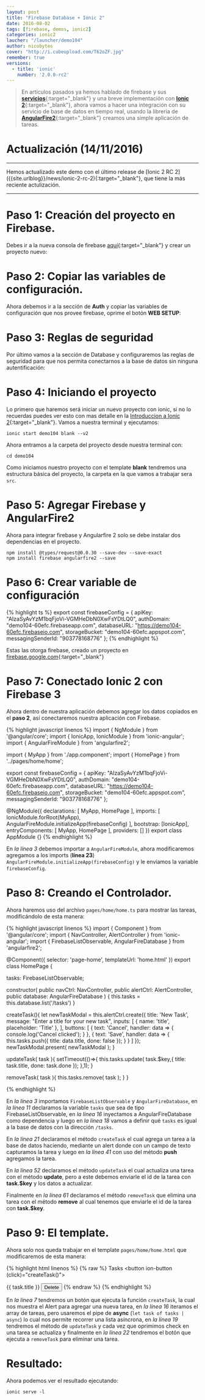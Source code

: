 ```yaml
---
layout: post
title: "Firebase Database + Ionic 2"
date: 2016-08-02
tags: [firebase, demos, ionic2]
categories: ionic2
laucher: "/launcher/demo104"
author: nicobytes
cover: "http://i.cubeupload.com/T62oZF.jpg"
remember: true
versions:
  - title: 'ionic'
    number: '2.0.0-rc2'
---
```


> En artículos pasados ya hemos hablado de firebase y sus [**servicios**]({{site.urlblog}}/ionic2/firebase-3){:target="_blank"} y una breve implementación con [**Ionic 2**]({{site.urlblog}}/ionic2/ionic-2-firebase-3){:target="_blank"}, ahora vamos a hacer una integración con su servicio de base de datos en tiempo real, usando la libreria de [**AngularFire2**](https://angularfire2.com/api/){:target="_blank"} creamos una simple aplicación de tareas.

<amp-img width="1920" height="1080" layout="responsive" src="http://i.cubeupload.com/T62oZF.jpg" alt="firebase-database-and-ionic-2"></amp-img>

# Actualización (14/11/2016)
<hr/>
Hemos actualizado este demo con el último release de [Ionic 2 RC 2]({{site.urlblog}}/news/ionic-2-rc-2){:target="_blank"}, que tiene la más reciente actulización.

<hr/>

# Paso 1: Creación del proyecto en Firebase.

Debes ir a la nueva consola de firebase [aquí](https://console.firebase.google.com){:target="_blank"} y crear un proyecto nuevo:

<amp-img width="999" height="572" layout="responsive" src="http://i.cubeupload.com/9FkUqS.png" alt="firebase-database-and-ionic-2"></amp-img>

# Paso 2: Copiar las variables de configuración.

Ahora debemos ir a la sección de **Auth** y copiar las variables de configuración que nos provee firebase, oprime el botón **WEB SETUP**:

<amp-img width="1015" height="573" layout="responsive" src="http://i.cubeupload.com/KpwFRs.png" alt="firebase-database-and-ionic-2"></amp-img>

# Paso 3: Reglas de seguridad

Por último vamos a la sección de Database y configuraremos las reglas de seguridad para que nos permita conectarnos a la base de datos sin ninguna autentificación:

<amp-img width="1015" height="575" layout="responsive" src="http://i.cubeupload.com/sWK679.png" alt="firebase-database-and-ionic-2"></amp-img>

# Paso 4: Iniciando el proyecto

Lo primero que haremos será iniciar un nuevo proyecto con ionic, si no lo recuerdas puedes ver esto con mas detalle en la [Introduccion a Ionic 2]({{site.urlblog}}/ionic2/ionic2){:target="_blank"}.
Vamos a nuestra terminal y ejecutamos:

```
ionic start demo104 blank --v2
```

Ahora entramos a la carpeta del proyecto desde nuestra terminal con:

```
cd demo104
```

Como iniciamos nuestro proyecto con el template **blank** tendremos una estructura básica del proyecto, la carpeta en la que vamos a trabajar sera `src`.

# Paso 5: Agregar Firebase y AngularFire2

Ahora para integrar firebase y Angularfire 2 solo se debe instalar dos dependencias en el proyecto.

```
npm install @types/request@0.0.30 --save-dev --save-exact
npm install firebase angularfire2 --save
```

# Paso 6: Crear variable de configuración

{% highlight ts %}
export const firebaseConfig = {
  apiKey: "AIzaSyAvYzM1bqFjoVi-VGMHeDbN0XwFsYDtLQ0",
  authDomain: "demo104-60efc.firebaseapp.com",
  databaseURL: "https://demo104-60efc.firebaseio.com",
  storageBucket: "demo104-60efc.appspot.com",
  messagingSenderId: "903778168776"
};
{% endhighlight %}

Estas las otorga firebase, creado un proyecto en [firebase.google.com](https://firebase.google.com){:target="_blank"}


# Paso 7: Conectado Ionic 2 con Firebase 3

Ahora dentro de nuestra aplicación debemos agregar los datos copiados en el **paso 2**, así conectaremos nuestra aplicación con Firebase.

{% highlight javascript linenos %}
import { NgModule } from '@angular/core';
import { IonicApp, IonicModule } from 'ionic-angular';
import { AngularFireModule } from 'angularfire2';

import { MyApp } from './app.component';
import { HomePage } from '../pages/home/home';

export const firebaseConfig = {
  apiKey: "AIzaSyAvYzM1bqFjoVi-VGMHeDbN0XwFsYDtLQ0",
  authDomain: "demo104-60efc.firebaseapp.com",
  databaseURL: "https://demo104-60efc.firebaseio.com",
  storageBucket: "demo104-60efc.appspot.com",
  messagingSenderId: "903778168776"
};

@NgModule({
  declarations: [
    MyApp,
    HomePage
  ],
  imports: [
    IonicModule.forRoot(MyApp),
    AngularFireModule.initializeApp(firebaseConfig)
  ],
  bootstrap: [IonicApp],
  entryComponents: [
    MyApp,
    HomePage
  ],
  providers: []
})
export class AppModule {}
{% endhighlight %}

En *la línea 3* debemos importar a `AngularFireModule`, ahora modificaremos agregamos a los imports (**línea 23**) `AngularFireModule.initializeApp(firebaseConfig)` y le enviamos la variable `firebaseConfig`.

# Paso 8: Creando el Controlador.

Ahora haremos uso del archivo `pages/home/home.ts` para mostrar las tareas, modificándolo de esta manera:

{% highlight javascript linenos %}
import { Component } from '@angular/core';
import { NavController, AlertController } from 'ionic-angular';
import { FirebaseListObservable, AngularFireDatabase  } from 'angularfire2';

@Component({
  selector: 'page-home',
  templateUrl: 'home.html'
})
export class HomePage {

  tasks: FirebaseListObservable<any>;

  constructor(
    public navCtrl: NavController,
    public alertCtrl: AlertController,
    public database: AngularFireDatabase
  ) {
    this.tasks = this.database.list('/tasks')
  }

  createTask(){
    let newTaskModal = this.alertCtrl.create({
      title: 'New Task',
      message: "Enter a title for your new task",
      inputs: [
        {
          name: 'title',
          placeholder: 'Title'
        },
      ],
      buttons: [
        {
          text: 'Cancel',
          handler: data => {
            console.log('Cancel clicked');
          }
        },
        {
          text: 'Save',
          handler: data => {
            this.tasks.push({
              title: data.title,
              done: false
            });
          }
        }
      ]
    });
    newTaskModal.present( newTaskModal );
  }

  updateTask( task ){
    setTimeout(()=>{
      this.tasks.update( task.$key,{
        title: task.title,
        done: task.done
      });
    },1);
  }

  removeTask( task ){
    this.tasks.remove( task );
  }
}

{% endhighlight %}

En *la línea 3* importamos `FirebaseListObservable` y  `AngularFireDatabase`, en *la línea 11* declaramos la variable `tasks` que sea de tipo FirebaseListObservable, en *la línea 16* inyectamos a AngularFireDatabase como dependencia y luego en *la línea 18* vamos a definir qué `tasks` es igual a la base de datos con la dirección `/tasks`.

En *la línea 21* declaramos el método `createTask` el cual agrega un tarea a la base de datos haciendo, mediante un alert donde con un campo de texto capturamos la tarea y luego en *la línea 41* con uso del método **push** agregamos la tarea.

En *la línea 52* declaramos el método `updateTask` el cual actualiza una tarea con el método **update**, pero a este debemos enviarle el id de la tarea con **task.$key** y los datos a actualizar.

Finalmente en *la línea 61* declaramos el método `removeTask` que elimina una tarea con el método **remove** al cual tenemos que enviarle el id de la tarea con **task.$key**.

# Paso 9: El template.

Ahora solo nos queda trabajar en el template `pages/home/home.html` que modificaremos de esta manera:

{% highlight html linenos %}
{% raw %}
<ion-header>
  <ion-navbar color="primary">
    <ion-title>
      Tasks
    </ion-title>
    <ion-buttons start>
      <button ion-button (click)="createTask()">
        <ion-icon name="add"></ion-icon>
      </button>
    </ion-buttons>
  </ion-navbar>
</ion-header>

<ion-content>
  <ion-list>
    <ion-item-sliding *ngFor='let task of tasks | async'>
      <ion-item>
        <ion-label>{{ task.title }}</ion-label>
        <ion-checkbox (ionChange)="updateTask( task )" [(ngModel)]="task.done"></ion-checkbox>
      </ion-item>
       <ion-item-options>
        <button ion-button danger (click)="removeTask( task )">
          Delete
        </button>
       </ion-item-options>
    </ion-item-sliding>
  </ion-list>
</ion-content>
{% endraw %}
{% endhighlight %}

En *la línea 7* tendremos un botón que ejecuta la función `createTask`, la cual nos muestra el Alert para agregar una nueva tarea, en *la línea 16* iteramos el array de tareas, pero usaremos el pipe de **async** (`let task of tasks | async`) lo cual nos permite recorrer una lista asíncrona, en *la línea 19* tendremos el método de `updateTask` y cada vez que oprimimos check en una tarea se actualiza y finalmente en *la línea 22* tendremos el botón que ejecuta a `removeTask` para eliminar una tarea.

# Resultado:

Ahora podemos ver el resultado ejecutando:

```
ionic serve -l
```